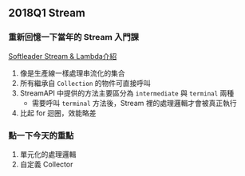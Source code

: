 ## 2018Q1 Stream

### 重新回憶一下當年的 Stream 入門課
[Softleader Stream & Lambda介紹](https://github.com/softleader/softleader-training-course/blob/master/2016Q1/Stream%26Lambda.md)
1. 像是生產線一樣處理串流化的集合
2. 所有繼承自 `Collection` 的物件可直接呼叫
3. StreamAPI 中提供的方法主要區分為 `intermediate` 與 `terminal` 兩種
    - 需要呼叫 `terminal` 方法後，Stream 裡的處理邏輯才會被真正執行
4. 比起 for 迴圈，效能略差

### 點一下今天的重點
1. 單元化的處理邏輯
2. 自定義 Collector
